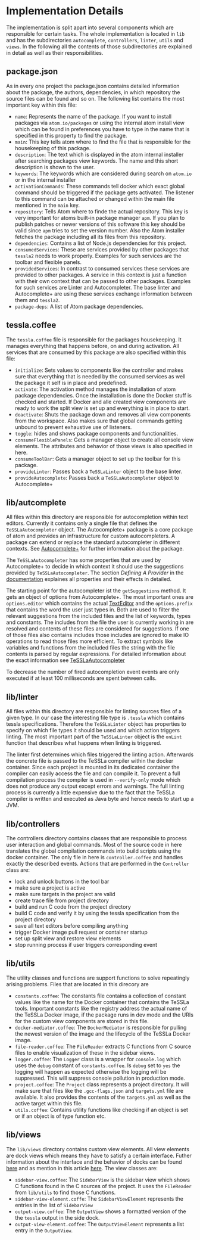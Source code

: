 # Implementation Details

The implementation is split apart into several components which are responsible for certain tasks. The whole implementation is located in `lib` and has the subdirectories `autocomplete`, `controllers`, `linter`, `utils` and `views`. In the following all the contents of those subdirectories are explained in detail as well as their responsibilities.

## package.json

As in every one project the package.json contains detailed information about the package, the authors, dependencies, in which repository the source files can be found and so on. The following list contains the most important key within this file:

  * `name`: Represents the name of the package. If you want to install packages via `atom.io/packages` or using the internal atom install view which can be found in preferences you have to type in the name that is specified in this property to find the package.
  * `main`: This key tells atom where to find the file that is responsible for the housekeeping of this package.
  * `description`: The text which is displayed in the atom internal installer after searching packages view keywords. The name and this short description is shown to the user.
  * `keywords`: The keywords which are considered during search on `atom.io` or in the internal installer
  * `activationCommands`: These commands tell docker which exact global command should be triggered if the package gets activated. The listener to this command can be attached or changed within the main file mentioned in the `main` key.
  * `repository`: Tells Atom where to finde the actual repository. This key is very important for atoms built-in package manager `apm`. If you plan to publish patches or newer versions of this software this key should be valid since `apm` tries to set the version number. Also the Atom installer fetches the package including all its files from this repository.
  * `dependencies`: Contains a list of Node.js dependencies for this project.
  * `consumedServices`: These are services provided by other packages that `tessla2` needs to work properly. Examples for such services are the toolbar and flexible panels.
  * `providedServices`: In contrast to consumed services these services are provided to other packages. A service in this context is just a function with their own context that can be passed to other packages. Examples for such services are Linter and Autocompleter. The base linter and Autocomplete+ are using these services exchange information between them and `tessla2`.
  * `package-deps`: A list of Atom package dependencies.
  
## tessla.coffee

The `tessla.coffee` file is responsible for the packages housekeeping. It manages everything that happens before, on and during activation. All services that are consumed by this package are also specified within this file:

  * `initialize`: Sets values to components like the controller and makes sure that everything that is needed by the consumed services as well the package it self is in place and predefined.
  * `activate`: The activation method manages the installation of atom package dependencies. Once the installation is done the Docker stuff is checked and started. If Docker and alle created view components are ready to work the split view is set up and everything is in place to start.
  * `deactivate`: Shuts the package down and removes all view components from the workspace. Also makes sure that global commands getting unbound to prevent exhaustive use of listeners.
  * `toggle`: hides and shows package components and functionalities.
  * `consumeFlexiblePanels`: Gets a manager object to create all console view elements. The attributes and behavior of those views is also specified in here.
  * `consumeToolBar`: Gets a manager object to set up the toolbar for this package.
  * `provideLinter`: Passes back a `TeSSLaLinter` object to the base linter.
  * `provideAutocomplete`: Passes back a `TeSSLaAutocompleter` object to Autocomplete+
  
## lib/autcomplete

All files within this directory are responsible for autocompletion within text editors. Currently it contains only a single file that defines the `TeSSLaAutocompleter` object. The Autocomplete+ package is a core package of atom and provides an infrastructure for custom autocompleters. A package can extend or replace the standard autocompleter in different contexts. See [Autocomplete+](https://github.com/atom/autocomplete-plus) for further information about the package.

The `TeSSLaAutocompleter` has some properties that are used by Autocomplete+ to decide in which context it should use the suggestions provided by `TeSSLaAutocompleter`. The section _Defining A Provider_ in the [documentation](https://github.com/atom/autocomplete-plus/wiki/Provider-API#defining%20a%20provide) explaines all properties and their effects in detailed.

The starting point for the autocompleter ist the `getSuggestions` method. It gets an object of options from Autocomplete+. The most important ones are `options.editor` which contains the actual [TextEditor](https://atom.io/docs/api/v1.2.1/TextEditor) and the `options.prefix` that contains the word the user just types in. Both are used to filter the relevant suggestions from the included files and the list of keywords, types and constants. The includes from the file the user is currently working in are resolved and contents of these files are considered for suggestions. If one of those files also contains includes those includes are ignored to make IO operations to read those files more efficient. To extract symbols like variables and functions from the included files the string with the file contents is parsed by regular expressions. For detailed information about the exact information see [TeSSLaAutocompleter](https://github.com/malteschmitz/tessla2-atom/blob/master/lib/autocomplete/tessla-autocompleter.coffee)

To decrease the number of fired autocompletion event events are only executed if at least 100 milliseconds are spent between calls.

## lib/linter

All files within this directory are responsible for linting sources files of a given type. In our case the interesting file type is `.tessla` which contains tessla specifications. Therefore the `TeSSLaLinter` object has properties to specify on which file types it should be used and which action triggers linting. The most important part of the `TeSSLaLinter` object is the `onLint` function that describes what happens when linting is triggered.

The linter first determines which files triggered the linting action. Afterwards the concrete file is passed to the TeSSLa compiler within the docker container. Since each project is mounted in its dedicated container the compiler can easily access the file and can compile it. To prevent a full compilation process the compiler is used in `--verify-only` mode which does not produce any output except errors and warnings. The full linting process is currently a little expensive due to the fact that the TeSSLa compiler is written and executed as Java byte and hence needs to start up a JVM.

## lib/controllers

The controllers directory contains classes that are responsible to process user interaction and global commands. Most of the source code in here translates the global compilation commands into build scripts using the docker container. The only file in here is `controller.coffee` and handles exactly the described events. Actions that are performed in the `Controller` class are:

  * lock and unlock buttons in the tool bar
  * make sure a project is active
  * make sure targets in the project are valid
  * create trace file from project directory
  * build and run C code from the project directory
  * build C code and verify it by using the tessla specification from the project directory
  * save all text editors before compiling anything
  * trigger Docker image pull request or container startup
  * set up split view and restore view elements
  * stop running process if user triggers corresponding event
  
## lib/utils

The utility classes and functions are support functions to solve repeatingly arising problems. Files that are located in this direcory are

  * `constants.coffee`: The constants file contains a collection of constant values like the name for the Docker container that contains the TeSSLa tools. Important constants like the registry address the actual name of the TeSSLa Docker image, if the package runs in dev mode and the URIs for the custom view components are stored in this file.
  * `docker-mediator.coffee`: The `DockerMediator` is responsible for pulling the newest version of the image and the lifecycle of the TeSSLa Docker image.
  * `file-reader.coffee`: The `FileReader` extracts C functions from C source files to enable visualization of these in the sidebar views.
  * `logger.coffee`: The `Logger` class is a wrapper for `console.log` which uses the `debug` constant of `constants.coffee`. Is `debug` set to `yes` the logging will happen as expected otherwise the logging will be suppressed. This will suppress console pollution in production mode.
  * `project.coffee`: The `Project` class represents a project directory. It will make sure that files like the `.gcc-flags.json` and `targets.yml` file are available. It also provides the contents of the `targets.yml` as well as the active target within this file.
  * `utils.coffee`: Contains utility functions like checking if an object is set or if an object is of type function etc.
  
## lib/views

The `lib/views` directory contains custom view elements. All view elements are dock views which means they have to satisfy a certain interface. Futher information about the interface and the behavior of docks can be found [here](http://blog.atom.io/2017/05/23/docks-deep-dive.html) and as mention in this article [here](https://flight-manual.atom.io/hacking-atom/sections/package-active-editor-info/). The view classes are:

  * `sidebar-view.coffee`: The `SidebarView` is the sidebar view which shows C functions found in the C sources of the project. It uses the `FileReader` from `lib/utils` to find those C functions.
  * `sidebar-view-element.coffe`: The `SidebarViewElement` represents the entries in the list of `SidebarView`
  * `output-view.coffee`: The `OutputView` shows a formatted version of the the `tessla` output in the side dock.
  * `output-view-element.coffee`: The `OutputViewElement` represents a list entry in the `OutputView`.